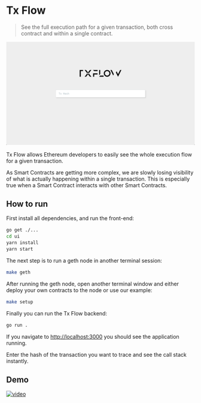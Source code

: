 # Tx Flow

> See the full execution path for a given transaction, both cross contract and within a single contract.

![Landing](./images/landing.png)

Tx Flow allows Ethereum developers to easily see the whole execution flow for a given transaction.

As Smart Contracts are getting more complex, we are slowly losing visibility of what is actually happening within a single transaction. This is especially true when a Smart Contract interacts with other Smart Contracts.

## How to run
First install all dependencies, and run the front-end:
```bash
go get ./...
cd ui
yarn install
yarn start
```

The next step is to run a geth node in another terminal session:
```bash
make geth
```

After running the geth node, open another terminal window and either deploy your own contracts to the node or use our example:
```bash
make setup
```

Finally you can run the Tx Flow backend:
```bash
go run .
```

If you navigate to [http://localhost:3000](http://localhost:3000) you should see the application running.

Enter the hash of the transaction you want to trace and see the call stack instantly.

## Demo
<a href="https://www.youtube.com/watch?v=jNuI34Sk758">![video](https://img.youtube.com/vi/jNuI34Sk758/0.jpg)</a>